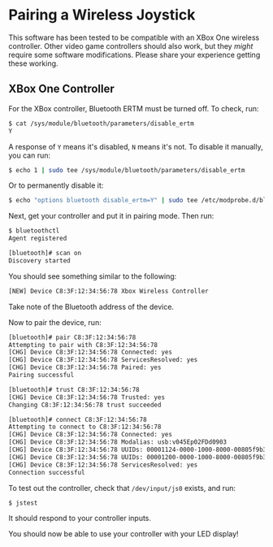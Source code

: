 # Pairing a Wireless Joystick

This software has been tested to be compatible with an XBox One wireless controller. Other video game controllers should also work, but they _might_ require some software modifications. Please share your experience getting these working.

## XBox One Controller

For the XBox controller, Bluetooth ERTM must be turned off. To check, run:
```bash
$ cat /sys/module/bluetooth/parameters/disable_ertm
Y
```

A response of `Y` means it's disabled, `N` means it's not. To disable it manually, you can run:
```bash
$ echo 1 | sudo tee /sys/module/bluetooth/parameters/disable_ertm
```

Or to permanently disable it:
```bash
$ echo "options bluetooth disable_ertm=Y" | sudo tee /etc/modprobe.d/bluetooth.conf
```

Next, get your controller and put it in pairing mode. Then run:
```bash
$ bluetoothctl
Agent registered
```

```bash
[bluetooth]# scan on
Discovery started
```

You should see something similar to the following:
```bash
[NEW] Device C8:3F:12:34:56:78 Xbox Wireless Controller
```

Take note of the Bluetooth address of the device.

Now to pair the device, run:
```bash
[bluetooth]# pair C8:3F:12:34:56:78
Attempting to pair with C8:3F:12:34:56:78
[CHG] Device C8:3F:12:34:56:78 Connected: yes
[CHG] Device C8:3F:12:34:56:78 ServicesResolved: yes
[CHG] Device C8:3F:12:34:56:78 Paired: yes
Pairing successful
```
```bash
[bluetooth]# trust C8:3F:12:34:56:78
[CHG] Device C8:3F:12:34:56:78 Trusted: yes
Changing C8:3F:12:34:56:78 trust succeeded
```
```bash
[bluetooth]# connect C8:3F:12:34:56:78
Attempting to connect to C8:3F:12:34:56:78
[CHG] Device C8:3F:12:34:56:78 Connected: yes
[CHG] Device C8:3F:12:34:56:78 Modalias: usb:v045Ep02FDd0903
[CHG] Device C8:3F:12:34:56:78 UUIDs: 00001124-0000-1000-8000-00805f9b34fb
[CHG] Device C8:3F:12:34:56:78 UUIDs: 00001200-0000-1000-8000-00805f9b34fb
[CHG] Device C8:3F:12:34:56:78 ServicesResolved: yes
Connection successful
```

To test out the controller, check that `/dev/input/js0` exists, and run:
```
$ jstest
```

It should respond to your controller inputs.

You should now be able to use your controller with your LED display!

